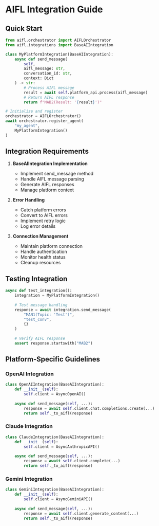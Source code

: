 # AIFL Integration Guide

## Quick Start

```python
from aifl.orchestrator import AIFLOrchestrator
from aifl.integrations import BaseAIIntegration

class MyPlatformIntegration(BaseAIIntegration):
    async def send_message(
        self, 
        aifl_message: str,
        conversation_id: str,
        context: Dict
    ) -> str:
        # Process AIFL message
        result = await self.platform_api.process(aifl_message)
        # Return AIFL response
        return f"ΜΑΒ2(Result: '{result}')"

# Initialize and register
orchestrator = AIFLOrchestrator()
await orchestrator.register_agent(
    "my_agent",
    MyPlatformIntegration()
)
```

## Integration Requirements

1. **BaseAIIntegration Implementation**
   - Implement send_message method
   - Handle AIFL message parsing
   - Generate AIFL responses
   - Manage platform context

2. **Error Handling**
   - Catch platform errors
   - Convert to AIFL errors
   - Implement retry logic
   - Log error details

3. **Connection Management**
   - Maintain platform connection
   - Handle authentication
   - Monitor health status
   - Cleanup resources

## Testing Integration

```python
async def test_integration():
    integration = MyPlatformIntegration()
    
    # Test message handling
    response = await integration.send_message(
        "ΜΑΝ1(Topic: 'Test')",
        "test_conv",
        {}
    )
    
    # Verify AIFL response
    assert response.startswith("ΜΑΒ2")
```

## Platform-Specific Guidelines

### OpenAI Integration
```python
class OpenAIIntegration(BaseAIIntegration):
    def __init__(self):
        self.client = AsyncOpenAI()
        
    async def send_message(self, ...):
        response = await self.client.chat.completions.create(...)
        return self._to_aifl(response)
```

### Claude Integration
```python
class ClaudeIntegration(BaseAIIntegration):
    def __init__(self):
        self.client = AsyncAnthropicAPI()
        
    async def send_message(self, ...):
        response = await self.client.complete(...)
        return self._to_aifl(response)
```

### Gemini Integration
```python
class GeminiIntegration(BaseAIIntegration):
    def __init__(self):
        self.client = AsyncGeminiAPI()
        
    async def send_message(self, ...):
        response = await self.client.generate_content(...)
        return self._to_aifl(response)
```
